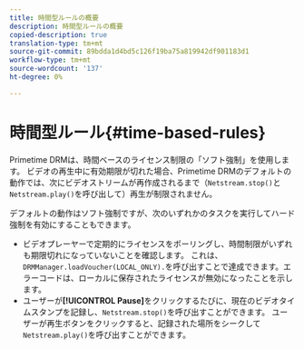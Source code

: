 ```yaml
---
title: 時間型ルールの概要
description: 時間型ルールの概要
copied-description: true
translation-type: tm+mt
source-git-commit: 89bdda1d4bd5c126f19ba75a819942df901183d1
workflow-type: tm+mt
source-wordcount: '137'
ht-degree: 0%

---
```



# 時間型ルール{#time-based-rules}

Primetime DRMは、時間ベースのライセンス制限の「ソフト強制」を使用します。 ビデオの再生中に有効期限が切れた場合、Primetime DRMのデフォルトの動作では、次にビデオストリームが再作成されるまで（`Netstream.stop()`と`Netstream.play()`を呼び出して）再生が制限されません。

デフォルトの動作はソフト強制ですが、次のいずれかのタスクを実行してハード強制を有効にすることもできます。

* ビデオプレーヤーで定期的にライセンスをポーリングし、時間制限がいずれも期限切れになっていないことを確認します。 これは、`DRMManager.loadVoucher(LOCAL_ONLY).`を呼び出すことで達成できます。エラーコードは、ローカルに保存されたライセンスが無効になったことを示します。
* ユーザーが&#x200B;**[!UICONTROL Pause]**&#x200B;をクリックするたびに、現在のビデオタイムスタンプを記録し、`Netstream.stop()`を呼び出すことができます。 ユーザーが再生ボタンをクリックすると、記録された場所をシークして`Netstream.play()`を呼び出すことができます。